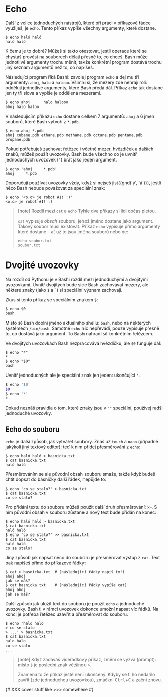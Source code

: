 # Echo

Další z velice jednoduchých nástrojů, které při práci v příkazové řádce
využiješ, je `echo`.
Tento příkaz vypíše všechny argumenty, které dostane.

```console
$ echo haló haló
haló haló
```

K čemu je to dobré? Můžeš si takto otestovat, jestli operace které se chystáš
provést na souborech dělají přesně to, co chceš.
Bash může jednotlivé argumenty trochu měnit, takže konkrétní program dostává
trochu jiný seznam argumentů než to, co napíšeš.

Následující program říká Bashi: zavolej program `echo` a dej mu tři argumenty:
`ahoj`, `halo` a `halooo`.
Všimni si, že mezery zde nehrají roli: oddělují jednotlivé argumenty,
které Bash předá dál.
Příkaz `echo` tak dostane jen ty tři slova a vypíše je oddělená mezerami.

```console
$ echo ahoj      halo halooo
ahoj halo haloo
```

V následujícím příkazu `echo` dostane celkem 7 argumentů: `ahoj` a
6 jmen souborů, které Bash vytvoří z `*.pdb`.

```console
$ echo ahoj *.pdb
ahoj cubane.pdb ethane.pdb methane.pdb octane.pdb pentane.pdb propane.pdb
```

Pokud potřebuješ zachovat řetězec i včetně mezer, hvězdiček a dalších znaků,
můžeš použít uvozovky.
Bash bude všechno co je uvnitř jednoduchých uvozovek (`'`) brát jako
jeden argument.

```console
$ echo 'ahoj     *.pdb'
ahoj     *.pdb
```

Doporučuji používat uvozovky vždy, když si nejseš jist{{gnd('ý', 'á')}},
jestli něco Bash nebude považovat za speciální znak:

```console
$ echo '<o.o> je robot #1! :)'
<o.o> je robot #1! :)
```

> [note] Rozdíl mezi `cat` a `echo`
> Tyhle dva příkazy si lidi občas pletou.
>
> `cat` vypisuje *obsah* souboru, jehož jméno dostane jako argument.
> Takový soubor musí existovat.
> Příkaz `echo` vypisuje přímo argumenty které dostane – ať už to jsou jména
> souborů nebo ne:
>
> ```console
> echo soubor.txt
> soubor.txt
> ```

# Dvojité uvozovky

Na rozdíl od Pythonu je v Bashi rozdíl mezi jednoduchými a dvojitými uvozovkami.
Uvnitř dvojitých bude sice Bash zachovávat mezery, ale některé znaky
(jako `$` a <code>`</code>) si speciální význam zachovají.

Zkus si tento příkaz se speciálním znakem `$`:

```console
$ echo $0
bash
```

Místo `$0` Bash doplní jméno aktuálního shellu: `bash`, nebo na některých
systémech `/bin/bash`.
Samotné `echo` nic nepřevádí, pouze vypisuje přesně to, co dostává jako argument.
To Bash nahradí `$0` konkrétním řetězcem.

Ve dvojitých uvozovkách Bash nezpracovává hvězdičku, ale `$0` funguje dál:

```console
$ echo "*"
*
$ echo "$0"
bash
```

Uvnitř jednoduchých ale je speciální znak jen jeden: ukončující `'`.

```bash
$ echo '$0'
$0
$ echo '*'
*
```

Dokud neznáš pravidla o tom, které znaky jsou v `""` speciální,
používej radši jednoduché uvozovky.


## Echo do souboru

`echo` je další způsob, jak vytvářet soubory.
Znáš už `touch` a `nano` (případně jakýkoli jiný textový editor);
teď k nim přidej přesměrování z `echo`:

```console
$ echo haló haló > basnicka.txt
$ cat basnicka.txt
haló haló
```

Přesměrováním se ale původní obsah souboru smaže, takže když budeš chtít dopsat
do básničky další řádek, nepůjde to:

```console
$ echo 'co se stalo?' > basnicka.txt
$ cat basnicka.txt
co se stalo?
```

Pro přidání textu do souboru můžeš použit další druh přesměrování: `>>`.
S ním původní obsah v souboru zůstane a nový text bude přidán na konec:

```console
$ echo haló haló > basnicka.txt
$ cat basnicka.txt
haló haló
$ echo 'co se stalo?' >> basnicka.txt
$ cat basnicka.txt
haló haló
co se stalo?
```

Jiný způsob jak napsat něco do souboru je přesměrovat výstup z `cat`.
Text pak napíšeš přímo do příkazové řádky:

```console
$ cat > basnicka.txt  # (následující řádky napiš ty!)
ahoj ahoj
jak se máš?
$ cat basnicka.txt    # (následující řádky vypíše cat)
ahoj ahoj
jak se máš?
```

Další způsob jak uložit text do souboru je použít `echo` a jednoduché uvozovky.
Bash ti v rámci uvozovek dokonce umožní napsat víc řádků.
Na konci je potřeba řetězec uzavřít a přesměrovat do souboru.

```
$ echo 'halo halo
> co se stalo
> ...' > basnicka.txt
$ cat basnicka.txt 
halo halo
co se stalo
...
```

> [note]
> Když zadáváš víceřádkový příkaz, změní se výzva (prompt): místo `$`
> je poslední znak většinou `>`.
>
> Znamená to že příkaz ještě není ukončený.
> Kdyby se ti ho nedařilo zavřít (zde jednoduchou uvozovkou),
> zmáčkni <kbd>Ctrl</kbd>+<kbd>C</kbd> a začni znovu.

{# XXX cover stuff like >>> somewhere #}
